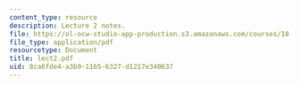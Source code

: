 ```yaml
---
content_type: resource
description: Lecture 2 notes.
file: https://ol-ocw-studio-app-production.s3.amazonaws.com/courses/18-409-behavior-of-algorithms-spring-2002/8ca6fde4a3b911656327d1217e340637_lect2.pdf
file_type: application/pdf
resourcetype: Document
title: lect2.pdf
uid: 8ca6fde4-a3b9-1165-6327-d1217e340637
---
```


